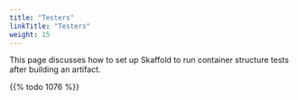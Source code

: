 ```yaml
---
title: "Testers"
linkTitle: "Testers"
weight: 15
---
```


This page discusses how to set up Skaffold to run container structure tests after building an artifact.

{{% todo 1076 %}} 
